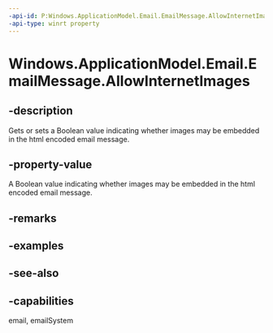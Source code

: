 ```yaml
---
-api-id: P:Windows.ApplicationModel.Email.EmailMessage.AllowInternetImages
-api-type: winrt property
---
```


<!-- Property syntax
public bool AllowInternetImages { get;  set; }
-->

# Windows.ApplicationModel.Email.EmailMessage.AllowInternetImages

## -description
Gets or sets a Boolean value indicating whether images may be embedded in the html encoded email message.

## -property-value
A Boolean value indicating whether images may be embedded in the html encoded email message.

## -remarks

## -examples

## -see-also

## -capabilities
email, emailSystem
